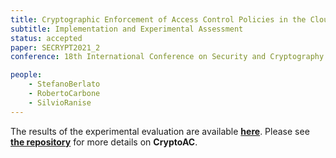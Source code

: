 ```yaml
---
title: Cryptographic Enforcement of Access Control Policies in the Cloud
subtitle: Implementation and Experimental Assessment
status: accepted
paper: SECRYPT2021_2
conference: 18th International Conference on Security and Cryptography (SECRYPT 2021)

people:
    - StefanoBerlato
    - RobertoCarbone
    - SilvioRanise
---
```


The results of the experimental evaluation are available [**here**](assets/SECRYPT2021_2/evaluation.zip). Please see [**the repository**](https://github.com/stfbk/CryptoAC) for more details on **CryptoAC**.
